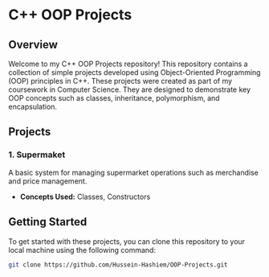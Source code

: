 # C++ OOP Projects

## Overview
Welcome to my C++ OOP Projects repository! This repository contains a collection of simple projects developed using Object-Oriented Programming (OOP) principles in C++. These projects were created as part of my coursework in Computer Science. They are designed to demonstrate key OOP concepts such as classes, inheritance, polymorphism, and encapsulation.

## Projects
### 1. Supermaket
A basic system for managing supermarket operations such as merchandise and price management.
- **Concepts Used:** Classes, Constructors

## Getting Started
To get started with these projects, you can clone this repository to your local machine using the following command:
```sh
git clone https://github.com/Hussein-Hashiem/OOP-Projects.git
